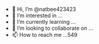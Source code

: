 - 👋 Hi, I’m @natbee423423
- 👀 I’m interested in ...
- 🌱 I’m currently learning ...
- 💞️ I’m looking to collaborate on ...
- 📫 How to reach me ...549

<!---
natbee423423/natbee423423 is a ✨ special ✨ repository because its `README.md` (this file) appears on your GitHub profile.
You can click the Preview link to take a look at your changes.
--->
